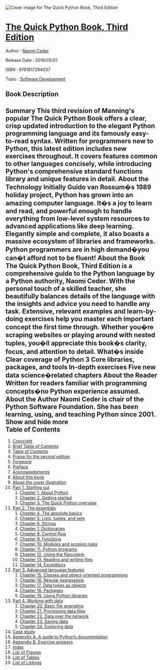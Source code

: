 ![Cover image for The Quick Python Book, Third Edition](https://imgdetail.ebookreading.net/cover/cover/20200215/EB9781617294037.jpg)

[The Quick Python Book, Third Edition](https://ebookreading.net/view/book/The+Quick+Python+Book%2C+Third+Edition-EB9781617294037_1.html "The Quick Python Book, Third Edition")
====================================================================================================================

Author : [Naomi Ceder](https://ebookreading.net/search/author/Naomi+Ceder)

Release Date : 2018/05/01

ISBN : 9781617294037

Topic : [Software Development](https://ebookreading.net/search/category/software-development)

Book Description
-----------------

 Summary
This third revision of Manning's popular The Quick Python Book offers a clear, crisp updated introduction to the elegant Python programming language and its famously easy-to-read syntax. Written for programmers new to Python, this latest edition includes new exercises throughout. It covers features common to other languages concisely, while introducing Python's comprehensive standard functions library and unique features in detail.
About the Technology
Initially Guido van Rossum�s 1989 holiday project, Python has grown into an amazing computer language. It�s a joy to learn and read, and powerful enough to handle everything from low-level system resources to advanced applications like deep learning. Elegantly simple and complete, it also boasts a massive ecosystem of libraries and frameworks. Python programmers are in high demand�you can�t afford not to be fluent!
About the Book
The Quick Python Book, Third Edition is a comprehensive guide to the Python language by a Python authority, Naomi Ceder. With the personal touch of a skilled teacher, she beautifully balances details of the language with the insights and advice you need to handle any task. Extensive, relevant examples and learn-by-doing exercises help you master each important concept the first time through. Whether you�re scraping websites or playing around with nested tuples, you�ll appreciate this book�s clarity, focus, and attention to detail.
What�s inside
Clear coverage of Python 3
Core libraries, packages, and tools
In-depth exercises
Five new data science�related chapters
About the Reader
Written for readers familiar with programming concepts�no Python experience assumed.
About the Author
Naomi Ceder is chair of the Python Software Foundation. She has been learning, using, and teaching Python since 2001.
        Show and hide more                
Table of Contents
-----------------

1. [Copyright](https://ebookreading.net/view/book/The+Quick+Python+Book%2C+Third+Edition-EB9781617294037_3.html)
1. [Brief Table of Contents](https://ebookreading.net/view/book/The+Quick+Python+Book%2C+Third+Edition-EB9781617294037_4.html)
1. [Table of Contents](https://ebookreading.net/view/book/The+Quick+Python+Book%2C+Third+Edition-EB9781617294037_5.html)
1. [Praise for the second edition](https://ebookreading.net/view/book/The+Quick+Python+Book%2C+Third+Edition-EB9781617294037_6.html)
1. [Foreword](https://ebookreading.net/view/book/The+Quick+Python+Book%2C+Third+Edition-EB9781617294037_7.html)
1. [Preface](https://ebookreading.net/view/book/The+Quick+Python+Book%2C+Third+Edition-EB9781617294037_8.html)
1. [Acknowledgments](https://ebookreading.net/view/book/The+Quick+Python+Book%2C+Third+Edition-EB9781617294037_9.html)
1. [About this book](https://ebookreading.net/view/book/The+Quick+Python+Book%2C+Third+Edition-EB9781617294037_10.html)
1. [About the cover illustration](https://ebookreading.net/view/book/The+Quick+Python+Book%2C+Third+Edition-EB9781617294037_11.html)
1. [Part 1. Starting out](https://ebookreading.net/view/book/The+Quick+Python+Book%2C+Third+Edition-EB9781617294037_12.html)
    1. [Chapter 1. About Python](https://ebookreading.net/view/book/The+Quick+Python+Book%2C+Third+Edition-EB9781617294037_13.html)
    1. [Chapter 2. Getting started](https://ebookreading.net/view/book/The+Quick+Python+Book%2C+Third+Edition-EB9781617294037_14.html)
    1. [Chapter 3. The Quick Python overview](https://ebookreading.net/view/book/The+Quick+Python+Book%2C+Third+Edition-EB9781617294037_15.html)
1. [Part 2. The essentials](https://ebookreading.net/view/book/The+Quick+Python+Book%2C+Third+Edition-EB9781617294037_16.html)
    1. [Chapter 4. The absolute basics](https://ebookreading.net/view/book/The+Quick+Python+Book%2C+Third+Edition-EB9781617294037_17.html)
    1. [Chapter 5. Lists, tuples, and sets](https://ebookreading.net/view/book/The+Quick+Python+Book%2C+Third+Edition-EB9781617294037_18.html)
    1. [Chapter 6. Strings](https://ebookreading.net/view/book/The+Quick+Python+Book%2C+Third+Edition-EB9781617294037_19.html)
    1. [Chapter 7. Dictionaries](https://ebookreading.net/view/book/The+Quick+Python+Book%2C+Third+Edition-EB9781617294037_20.html)
    1. [Chapter 8. Control flow](https://ebookreading.net/view/book/The+Quick+Python+Book%2C+Third+Edition-EB9781617294037_21.html)
    1. [Chapter 9. Functions](https://ebookreading.net/view/book/The+Quick+Python+Book%2C+Third+Edition-EB9781617294037_22.html)
    1. [Chapter 10. Modules and scoping rules](https://ebookreading.net/view/book/The+Quick+Python+Book%2C+Third+Edition-EB9781617294037_23.html)
    1. [Chapter 11. Python programs](https://ebookreading.net/view/book/The+Quick+Python+Book%2C+Third+Edition-EB9781617294037_24.html)
    1. [Chapter 12. Using the filesystem](https://ebookreading.net/view/book/The+Quick+Python+Book%2C+Third+Edition-EB9781617294037_25.html)
    1. [Chapter 13. Reading and writing files](https://ebookreading.net/view/book/The+Quick+Python+Book%2C+Third+Edition-EB9781617294037_26.html)
    1. [Chapter 14. Exceptions](https://ebookreading.net/view/book/The+Quick+Python+Book%2C+Third+Edition-EB9781617294037_27.html)
1. [Part 3. Advanced language features](https://ebookreading.net/view/book/The+Quick+Python+Book%2C+Third+Edition-EB9781617294037_28.html)
    1. [Chapter 15. Classes and object-oriented programming](https://ebookreading.net/view/book/The+Quick+Python+Book%2C+Third+Edition-EB9781617294037_29.html)
    1. [Chapter 16. Regular expressions](https://ebookreading.net/view/book/The+Quick+Python+Book%2C+Third+Edition-EB9781617294037_30.html)
    1. [Chapter 17. Data types as objects](https://ebookreading.net/view/book/The+Quick+Python+Book%2C+Third+Edition-EB9781617294037_31.html)
    1. [Chapter 18. Packages](https://ebookreading.net/view/book/The+Quick+Python+Book%2C+Third+Edition-EB9781617294037_32.html)
    1. [Chapter 19. Using Python libraries](https://ebookreading.net/view/book/The+Quick+Python+Book%2C+Third+Edition-EB9781617294037_33.html)
1. [Part 4. Working with data](https://ebookreading.net/view/book/The+Quick+Python+Book%2C+Third+Edition-EB9781617294037_34.html)
    1. [Chapter 20. Basic file wrangling](https://ebookreading.net/view/book/The+Quick+Python+Book%2C+Third+Edition-EB9781617294037_35.html)
    1. [Chapter 21. Processing data files](https://ebookreading.net/view/book/The+Quick+Python+Book%2C+Third+Edition-EB9781617294037_36.html)
    1. [Chapter 22. Data over the network](https://ebookreading.net/view/book/The+Quick+Python+Book%2C+Third+Edition-EB9781617294037_37.html)
    1. [Chapter 23. Saving data](https://ebookreading.net/view/book/The+Quick+Python+Book%2C+Third+Edition-EB9781617294037_38.html)
    1. [Chapter 24. Exploring data](https://ebookreading.net/view/book/The+Quick+Python+Book%2C+Third+Edition-EB9781617294037_39.html)
1. [Case study](https://ebookreading.net/view/book/The+Quick+Python+Book%2C+Third+Edition-EB9781617294037_40.html)
1. [Appendix A. A guide to Python’s documentation](https://ebookreading.net/view/book/The+Quick+Python+Book%2C+Third+Edition-EB9781617294037_41.html)
1. [Appendix B. Exercise answers](https://ebookreading.net/view/book/The+Quick+Python+Book%2C+Third+Edition-EB9781617294037_42.html)
1. [Index](https://ebookreading.net/view/book/The+Quick+Python+Book%2C+Third+Edition-EB9781617294037_43.html)
1. [List of Figures](https://ebookreading.net/view/book/The+Quick+Python+Book%2C+Third+Edition-EB9781617294037_44.html)
1. [List of Tables](https://ebookreading.net/view/book/The+Quick+Python+Book%2C+Third+Edition-EB9781617294037_45.html)
1. [List of Listings](https://ebookreading.net/view/book/The+Quick+Python+Book%2C+Third+Edition-EB9781617294037_46.html)
